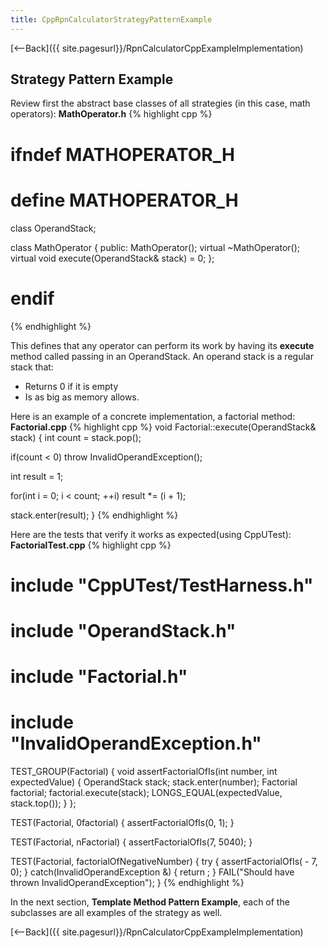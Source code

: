 ```yaml
---
title: CppRpnCalculatorStrategyPatternExample
---
```

[<--Back]({{ site.pagesurl}}/RpnCalculatorCppExampleImplementation)
## Strategy Pattern Example
Review first the abstract base classes of all strategies (in this case, math operators):
**MathOperator.h**
{% highlight cpp %}
# ifndef MATHOPERATOR_H
# define MATHOPERATOR_H

class OperandStack;

class MathOperator
{
public:
   MathOperator();
   virtual ~MathOperator();
   virtual void execute(OperandStack& stack) = 0;
};

# endif
{% endhighlight %}

This defines that any operator can perform its work by having its **execute** method called passing in an OperandStack. An operand stack is a regular stack that:
* Returns 0 if it is empty
* Is as big as memory allows.

Here is an example of a concrete implementation, a factorial method:
**Factorial.cpp**
{% highlight cpp %}
void Factorial::execute(OperandStack& stack) {
   int count = stack.pop();

   if(count < 0)
      throw InvalidOperandException();

   int result = 1;

   for(int i = 0; i < count; ++i)
      result *= (i + 1);

   stack.enter(result);
}
{% endhighlight %}

Here are the tests that verify it works as expected(using CppUTest):
**FactorialTest.cpp**
{% highlight cpp %}
# include "CppUTest/TestHarness.h"

# include "OperandStack.h"
# include "Factorial.h"
# include "InvalidOperandException.h"

TEST_GROUP(Factorial) {
   void assertFactorialOfIs(int number, int expectedValue) {
      OperandStack stack;
      stack.enter(number);
      Factorial factorial;
      factorial.execute(stack);
      LONGS_EQUAL(expectedValue, stack.top());
   }
};

TEST(Factorial, 0factorial) {
   assertFactorialOfIs(0, 1);
}

TEST(Factorial, nFactorial) {
   assertFactorialOfIs(7, 5040);
}

TEST(Factorial, factorialOfNegativeNumber) {
   try {
      assertFactorialOfIs( - 7, 0);
   } catch(InvalidOperandException &) {
      return ;
   }
   FAIL("Should have thrown InvalidOperandException");
}
{% endhighlight %}

In the next section, **Template Method Pattern Example**, each of the subclasses are all examples of the strategy as well.

[<--Back]({{ site.pagesurl}}/RpnCalculatorCppExampleImplementation)
